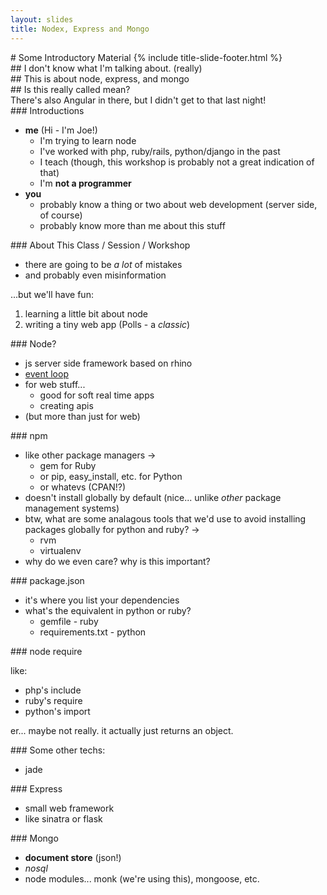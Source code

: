 ```yaml
---
layout: slides
title: Nodex, Express and Mongo
---
```

<section markdown="block" class="title-slide">
# Some Introductory Material
{% include title-slide-footer.html %}
</section>

<section markdown="block">
## I don't know what I'm talking about.  (really)
</section>

<section markdown="block">
## This is about node, express, and mongo
</section>

<section markdown="block">
## Is this really called mean?

<aside>There's also Angular in there, but I didn't get to that last night!</aside>
</section>

<section markdown="block">
### Introductions

* __me__ (Hi - I'm Joe!)
	* I'm trying to learn node
	* I've worked with php, ruby/rails, python/django in the past
	* I teach (though, this workshop is probably not a great indication of that)
	* I'm __not a programmer__
* __you__
	* probably know a thing or two about web development (server side, of course)
	* probably know more than me about this stuff
	
</section>
<section markdown="block">
### About This Class / Session / Workshop

* there are going to be _a lot_ of mistakes
* and probably even misinformation

...but we'll have fun:

1. learning a little bit about node
2. writing a tiny web app (Polls - a _classic_)
</section>

<section markdown="block">
### Node?

* js server side framework based on rhino
* [event loop](http://www.stephanimoroni.com/wp-content/uploads/2014/03/node-event-loop.png)
* for web stuff...
	* good for soft real time apps
	* creating apis
* (but more than just for web)
</section>

<section markdown="block">
### npm

* like other package managers  &rarr;
	* gem for Ruby
	* or pip, easy_install, etc. for Python
	* or whatevs (CPAN!?)
* doesn't install globally by default (nice... unlike _other_ package management systems)
* btw, what are some analagous tools that we'd use to avoid installing packages globally for python and ruby? &rarr;
	* rvm
	* virtualenv
* why do we even care?  why is this important?
</section>



<section markdown="block">
### package.json

* it's where you list your dependencies
* what's the equivalent in python or ruby?
	* gemfile - ruby
	* requirements.txt - python
</section>


<section markdown="block">
### node require

like:

* php's include
* ruby's require
* python's import

er... maybe not really.  it actually just returns an object.
</section>

<section markdown="block">
### Some other techs:

* jade

</section>

<section markdown="block">
### Express

* small web framework
* like sinatra or flask
</section>

<section markdown="block">
### Mongo

* __document store__ (json!)
* _nosql_
* node modules... monk (we're using this), mongoose, etc.
</section>
